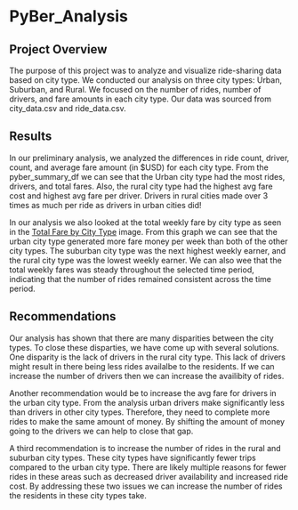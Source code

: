 # PyBer_Analysis

## Project Overview
The purpose of this project was to analyze and visualize ride-sharing data based on city type.  We conducted our analysis on three city types: Urban, Suburban, and Rural.  We focused on the number of rides, number of drivers, and fare amounts in each city type.  Our data was sourced from city_data.csv and ride_data.csv.

## Results
In our preliminary analysis, we analyzed the differences in ride count, driver, count, and average fare amount (in $USD) for each city type.  From the pyber_summary_df we can see that the Urban city type had the most rides, drivers, and total fares.  Also, the rural city type had the highest avg fare cost and highest avg fare per driver.  Drivers in rural cities made over 3 times as much per ride as drivers in urban cities did!

In our analysis we also looked at the total weekly fare by city type as seen in the [Total Fare by City Type](https://github.com/kowiak89/PyBer_Analysis/blob/main/Resources/Pyber_Fare_Summary.png) image.  From this graph we can see that the urban city type generated more fare money per week than both of the other city types.  The suburban city type was the next highest weekly earner, and the rural city type was the lowest weekly earner.  We can also wee that the total weekly fares was steady throughout the selected time period, indicating that the number of rides remained consistent across the time period.

## Recommendations
Our analysis has shown that there are many disparities between the city types.  To close these disparties, we have come up with several solutions.  One disparity is the lack of drivers in the rural city type.  This lack of drivers might result in there being less rides availalbe to the residents.  If we can increase the number of drivers then we can increase the availibity of rides.

Another recommendation would be to increase the avg fare for drivers in the urban city type.  From the analysis urban drivers make significantly less than drivers in other city types.  Therefore, they need to complete more rides to make the same amount of money.  By shifting the amount of money going to the drivers we can help to close that gap.

A third recommendation is to increase the number of rides in the rural and suburban city types.  These city types have significantly fewer trips compared to the urban city type.  There are likely multiple reasons for fewer rides in these areas such as decreased driver availability and increased ride cost.  By addressing these two issues we can increase the number of rides the residents in these city types take.

